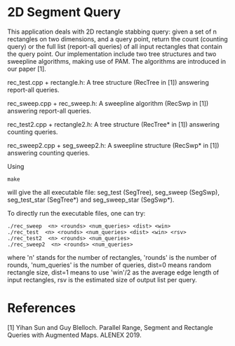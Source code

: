 # 2D Segment Query

This application deals with 2D rectangle stabbing query: given a set of n rectangles on two dimensions, and a query point, return the count (counting query) or the full list (report-all queries) of all input rectangles that contain the query point. Our implementation include two tree structures and two sweepline algorithms, making use of PAM. The algorithms are introduced in our paper [1].

rec_test.cpp + rectangle.h:
A tree structure (RecTree in [1]) answering report-all queries.

rec_sweep.cpp + rec_sweep.h:
A sweepline algorithm (RecSwp in [1]) answering report-all queries.

rec_test2.cpp + rectangle2.h:
A tree structure (RecTree* in [1]) answering counting queries.

rec_sweep2.cpp + seg_sweep2.h:
A sweepline structure (RecSwp* in [1]) answering counting queries.



Using 

```
make
```

will give the all executable file: seg_test (SegTree), seg_sweep (SegSwp), seg_test_star (SegTree*) and seg_sweep_star (SegSwp*).

To directly run the executable files, one can try:

```
./rec_sweep  <n> <rounds> <num_queries> <dist> <win>
./rec_test  <n> <rounds> <num_queries> <dist> <win> <rsv>
./rec_test2  <n> <rounds> <num_queries>
./rec_sweep2  <n> <rounds> <num_queries>
```

where 'n' stands for the number of rectangles, 'rounds' is the number of rounds, 'num_queries' is the number of queries, dist=0 means random rectangle size, dist=1 means to use 'win'/2 as the average edge length of input rectangles, rsv is the estimated size of output list per query. 

# References

[1] Yihan Sun and Guy Blelloch. Parallel Range, Segment and Rectangle Queries with Augmented Maps. ALENEX 2019.
